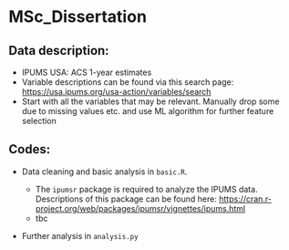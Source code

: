 # MSc_Dissertation
## Data description: 
- IPUMS USA: ACS 1-year estimates
- Variable descriptions can be found via this search page: https://usa.ipums.org/usa-action/variables/search
- Start with all the variables that may be relevant. Manually drop some due to missing values etc. and use ML algorithm for further feature selection 
## Codes:
- Data cleaning and basic analysis in ``basic.R``. 

	- The ``ipumsr`` package is required to analyze the IPUMS data. Descriptions of this package can be found here: https://cran.r-project.org/web/packages/ipumsr/vignettes/ipums.html
	- tbc
	

- Further analysis in ``analysis.py``
